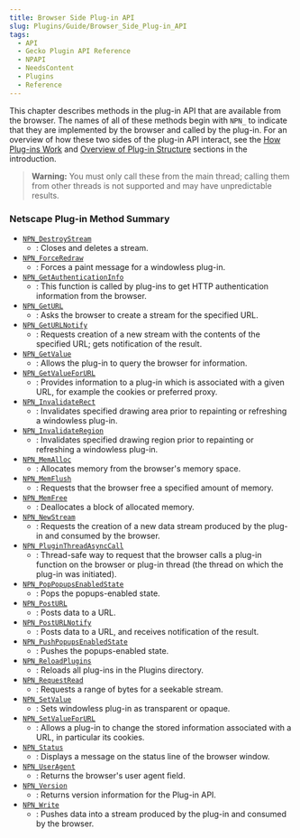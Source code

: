 ```yaml
---
title: Browser Side Plug-in API
slug: Plugins/Guide/Browser_Side_Plug-in_API
tags:
  - API
  - Gecko Plugin API Reference
  - NPAPI
  - NeedsContent
  - Plugins
  - Reference
---
```

This chapter describes methods in the plug-in API that are available from the browser. The names of all of these methods begin with `NPN_` to indicate that they are implemented by the browser and called by the plug-in. For an overview of how these two sides of the plug-in API interact, see the [How Plug-ins Work](/en-US/docs/Gecko_Plugin_API_Reference/Plug-in_Basics#How_Plug-ins_Work) and [Overview of Plug-in Structure](/en-US/docs/Gecko_Plugin_API_Reference/Plug-in_Basics#Overview_of_Plug-in_Structure) sections in the introduction.

> **Warning:** You must only call these from the main thread; calling them from other threads is not supported and may have unpredictable results.

### Netscape Plug-in Method Summary

- [`NPN_DestroyStream`](/en-US/docs/Mozilla/Add-ons/Plugins/Reference/NPN_DestroyStream)
  - : Closes and deletes a stream.
- [`NPN_ForceRedraw`](/en-US/docs/Mozilla/Add-ons/Plugins/Reference/NPN_ForceRedraw)
  - : Forces a paint message for a windowless plug-in.
- [`NPN_GetAuthenticationInfo`](/en-US/docs/Mozilla/Add-ons/Plugins/Reference/NPN_GetAuthenticationInfo)
  - : This function is called by plug-ins to get HTTP authentication information from the browser.
- [`NPN_GetURL`](/en-US/docs/Mozilla/Add-ons/Plugins/Reference/NPN_GetURL)
  - : Asks the browser to create a stream for the specified URL.
- [`NPN_GetURLNotify`](/en-US/docs/Mozilla/Add-ons/Plugins/Reference/NPN_GetURLNotify)
  - : Requests creation of a new stream with the contents of the specified URL; gets notification of the result.
- [`NPN_GetValue`](/en-US/docs/Mozilla/Add-ons/Plugins/Reference/NPN_GetValue)
  - : Allows the plug-in to query the browser for information.
- [`NPN_GetValueForURL`](/en-US/docs/Mozilla/Add-ons/Plugins/Reference/NPN_GetValueForURL)
  - : Provides information to a plug-in which is associated with a given URL, for example the cookies or preferred proxy.
- [`NPN_InvalidateRect`](/en-US/docs/Mozilla/Add-ons/Plugins/Reference/NPN_InvalidateRect)
  - : Invalidates specified drawing area prior to repainting or refreshing a windowless plug-in.
- [`NPN_InvalidateRegion`](/en-US/docs/Mozilla/Add-ons/Plugins/Reference/NPN_InvalidateRegion)
  - : Invalidates specified drawing region prior to repainting or refreshing a windowless plug-in.
- [`NPN_MemAlloc`](/en-US/docs/Mozilla/Add-ons/Plugins/Reference/NPN_MemAlloc)
  - : Allocates memory from the browser's memory space.
- [`NPN_MemFlush`](/en-US/docs/Mozilla/Add-ons/Plugins/Reference/NPN_MemFlush)
  - : Requests that the browser free a specified amount of memory.
- [`NPN_MemFree`](/en-US/docs/Mozilla/Add-ons/Plugins/Reference/NPN_MemFree)
  - : Deallocates a block of allocated memory.
- [`NPN_NewStream`](/en-US/docs/Mozilla/Add-ons/Plugins/Reference/NPN_NewStream)
  - : Requests the creation of a new data stream produced by the plug-in and consumed by the browser.
- [`NPN_PluginThreadAsyncCall`](/en-US/docs/Mozilla/Add-ons/Plugins/Reference/NPN_PluginThreadAsyncCall)
  - : Thread-safe way to request that the browser calls a plug-in function on the browser or plug-in thread (the thread on which the plug-in was initiated).
- [`NPN_PopPopupsEnabledState`](/en-US/docs/Mozilla/Add-ons/Plugins/Reference/NPN_PopPopupsEnabledState)
  - : Pops the popups-enabled state.
- [`NPN_PostURL`](/en-US/docs/Mozilla/Add-ons/Plugins/Reference/NPN_PostURL)
  - : Posts data to a URL.
- [`NPN_PostURLNotify`](/en-US/docs/Mozilla/Add-ons/Plugins/Reference/NPN_PostURLNotify)
  - : Posts data to a URL, and receives notification of the result.
- [`NPN_PushPopupsEnabledState`](/en-US/docs/Mozilla/Add-ons/Plugins/Reference/NPN_PushPopupsEnabledState)
  - : Pushes the popups-enabled state.
- [`NPN_ReloadPlugins`](/en-US/docs/Mozilla/Add-ons/Plugins/Reference/NPN_ReloadPlugins)
  - : Reloads all plug-ins in the Plugins directory.
- [`NPN_RequestRead`](/en-US/docs/Mozilla/Add-ons/Plugins/Reference/NPN_RequestRead)
  - : Requests a range of bytes for a seekable stream.
- [`NPN_SetValue`](/en-US/docs/Mozilla/Add-ons/Plugins/Reference/NPN_SetValue)
  - : Sets windowless plug-in as transparent or opaque.
- [`NPN_SetValueForURL`](/en-US/docs/Mozilla/Add-ons/Plugins/Reference/NPN_SetValueForURL)
  - : Allows a plug-in to change the stored information associated with a URL, in particular its cookies.
- [`NPN_Status`](/en-US/docs/Mozilla/Add-ons/Plugins/Reference/NPN_Status)
  - : Displays a message on the status line of the browser window.
- [`NPN_UserAgent`](/en-US/docs/Mozilla/Add-ons/Plugins/Reference/NPN_UserAgent)
  - : Returns the browser's user agent field.
- [`NPN_Version`](/en-US/docs/Mozilla/Add-ons/Plugins/Reference/NPN_Version)
  - : Returns version information for the Plug-in API.
- [`NPN_Write`](/en-US/docs/Mozilla/Add-ons/Plugins/Reference/NPN_Write)
  - : Pushes data into a stream produced by the plug-in and consumed by the browser.
